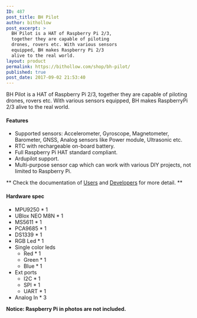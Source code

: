 ```yaml
---
ID: 487
post_title: BH Pilot
author: bithollow
post_excerpt: >
  BH Pilot is a HAT of Raspberry Pi 2/3,
  together they are capable of piloting
  drones, rovers etc. With various sensors
  equipped, BH makes Raspberry Pi 2/3
  alive to the real world.
layout: product
permalink: https://bithollow.com/shop/bh-pilot/
published: true
post_date: 2017-09-02 21:53:40
---
```

BH Pilot is a HAT of Raspberry Pi 2/3, together they are capable of piloting drones, rovers etc. With various sensors equipped, BH makes RaspberryPi 2/3 alive to the real world.

#### Features ####
- Supported sensors: Accelerometer, Gyroscope, Magnetometer, Barometer, GNSS, Analog sensors like Power module, Ultrasonic etc.
- RTC with rechargeable on-board battery.
- Full Raspberry Pi HAT standard compliant.
- Ardupilot support.
- Multi-purpose sensor cap which can work with various DIY projects, not limited to Raspberry Pi.

** Check the documentation of [Users](http://bithollow.github.io/documents/users/) and [Developers](http://bithollow.github.io/documents/developers/) for more detail. **

#### Hardware spec ####
- MPU9250 * 1
- UBlox NEO M8N * 1
- MS5611 * 1
- PCA9685 * 1
- DS1339 * 1
- RGB Led * 1
- Single color leds
  - Red * 1
  - Green * 1
  - Blue * 1
- Ext ports
  - I2C * 1
  - SPI * 1
  - UART * 1
- Analog In * 3

**Notice: Raspberry Pi in photos are not included.**